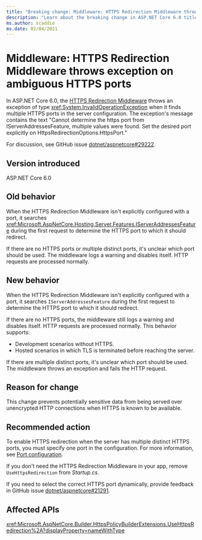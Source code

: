 ```yaml
---
title: "Breaking change: Middleware: HTTPS Redirection Middleware throws exception on ambiguous HTTPS ports"
description: "Learn about the breaking change in ASP.NET Core 6.0 titled Middleware: HTTPS Redirection Middleware throws exception on ambiguous HTTPS ports"
ms.author: scaddie
ms.date: 02/04/2021
---
```

# Middleware: HTTPS Redirection Middleware throws exception on ambiguous HTTPS ports

In ASP.NET Core 6.0, the [HTTPS Redirection Middleware](xref:Microsoft.AspNetCore.Builder.HttpsPolicyBuilderExtensions.UseHttpsRedirection%2A) throws an exception of type <xref:System.InvalidOperationException> when it finds multiple HTTPS ports in the server configuration. The exception's message contains the text "Cannot determine the https port from IServerAddressesFeature, multiple values were found. Set the desired port explicitly on HttpsRedirectionOptions.HttpsPort."

For discussion, see GitHub issue [dotnet/aspnetcore#29222](https://github.com/dotnet/aspnetcore/issues/29222).

## Version introduced

ASP.NET Core 6.0

## Old behavior

When the HTTPS Redirection Middleware isn't explicitly configured with a port, it searches <xref:Microsoft.AspNetCore.Hosting.Server.Features.IServerAddressesFeature> during the first request to determine the HTTPS port to which it should redirect.

If there are no HTTPS ports or multiple distinct ports, it's unclear which port should be used. The middleware logs a warning and disables itself. HTTP requests are processed normally.

## New behavior

When the HTTPS Redirection Middleware isn't explicitly configured with a port, it searches `IServerAddressesFeature` during the first request to determine the HTTPS port to which it should redirect.

If there are no HTTPS ports, the middleware still logs a warning and disables itself. HTTP requests are processed normally. This behavior supports:

* Development scenarios without HTTPS.
* Hosted scenarios in which TLS is terminated before reaching the server.

If there are multiple distinct ports, it's unclear which port should be used. The middleware throws an exception and fails the HTTP request.

## Reason for change

This change prevents potentially sensitive data from being served over unencrypted HTTP connections when HTTPS is known to be available.

## Recommended action

To enable HTTPS redirection when the server has multiple distinct HTTPS ports, you must specify one port in the configuration. For more information, see [Port configuration](/aspnet/core/security/enforcing-ssl?view=aspnetcore-5.0&preserve-view=true#port-configuration).

If you don't need the HTTPS Redirection Middleware in your app, remove `UseHttpsRedirection` from *Startup.cs*.

If you need to select the correct HTTPS port dynamically, provide feedback in GitHub issue [dotnet/aspnetcore#21291](https://github.com/dotnet/aspnetcore/issues/21291).

## Affected APIs

<xref:Microsoft.AspNetCore.Builder.HttpsPolicyBuilderExtensions.UseHttpsRedirection%2A?displayProperty=nameWithType>

<!--

## Category

ASP.NET Core

## Affected APIs

`Overload:Microsoft.AspNetCore.Builder.HttpsPolicyBuilderExtensions.UseHttpsRedirection`

-->
